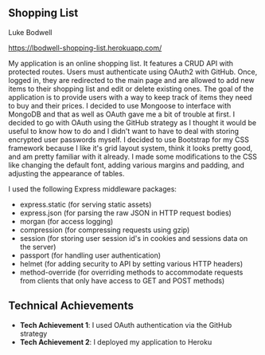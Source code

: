 ## Shopping List

Luke Bodwell

https://lbodwell-shopping-list.herokuapp.com/

My application is an online shopping list. It features a CRUD API with protected routes. Users must authenticate using OAuth2 with GitHub.
Once, logged in, they are redirected to the main page and are allowed to add new items to their shopping list and edit or delete existing ones.
The goal of the application is to provide users with a way to keep track of items they need to buy and their prices. I decided to use Mongoose
to interface with MongoDB and that as well as OAuth gave me a bit of trouble at first. I decided to go with OAuth using the GitHub strategy as I
thought it would be useful to know how to do and I didn't want to have to deal with storing encrypted user passwords myself. I decided to use Bootstrap
for my CSS framework because I like it's grid layout system, think it looks pretty good, and am pretty familiar with it already. I made some
modifications to the CSS like changing the default font, adding various margins and padding, and adjusting the appearance of tables.

I used the following Express middleware packages:
- express.static (for serving static assets)
- express.json (for parsing the raw JSON in HTTP request bodies)
- morgan (for access logging)
- compression (for compressing requests using gzip)
- session (for storing user session id's in cookies and sessions data on the server)
- passport (for handling user authentication)
- helmet (for adding security to API by setting various HTTP headers)
- method-override (for overriding methods to accommodate requests from clients that only have access to GET and POST methods)

## Technical Achievements
- **Tech Achievement 1**: I used OAuth authentication via the GitHub strategy
- **Tech Achievement 2**: I deployed my application to Heroku